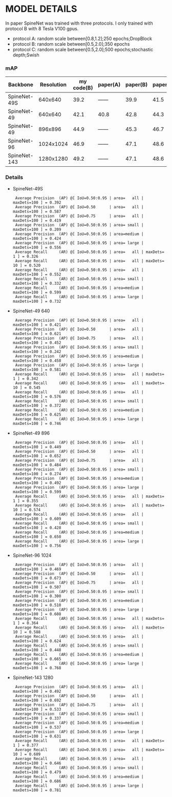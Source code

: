 # MODEL DETAILS
In paper SpineNet was trained with three protocols. I only trained with protocol B with 8 Tesla V100 gpus.

- protocol  A: random scale between[0.8,1.2];250 epochs;DropBlock
- protocol  B: random scale between[0.5,2.0];350 epochs
- protocol  C: random scale between[0.5,2.0];500 epochs;stochastic depth;Swish

### mAP

| Backbone     | Resolution | my code(B) | paper(A) | paper(B) | paper(C) |Training Time|
| ------------ | ---------- | ---------- | -------- | -------- | -------- | ----------- |
| SpineNet-49S |  640x640   | 39.2       | ——       | 39.9     | 41.5     |   3d  5h    |
| SpineNet-49  |  640x640   | 42.1       | 40.8     | 42.8     | 44.3     |   4d  2h    |
| SpineNet-49  |  896x896   | 44.9       | ——       | 45.3     | 46.7     |   6d 16h    |
| SpineNet-96  |  1024x1024 | 46.9       | ——       | 47.1     | 48.6     |   11d 7h    |
| SpineNet-143  | 1280x1280 | 49.2       | ——       | 47.1     | 48.6     |   24d 9h    |

### Details

- SpineNet-49S
    ```
	 Average Precision  (AP) @[ IoU=0.50:0.95 | area=   all | maxDets=100 ] = 0.392
	 Average Precision  (AP) @[ IoU=0.50      | area=   all | maxDets=100 ] = 0.587
	 Average Precision  (AP) @[ IoU=0.75      | area=   all | maxDets=100 ] = 0.419
	 Average Precision  (AP) @[ IoU=0.50:0.95 | area= small | maxDets=100 ] = 0.209
	 Average Precision  (AP) @[ IoU=0.50:0.95 | area=medium | maxDets=100 ] = 0.424
	 Average Precision  (AP) @[ IoU=0.50:0.95 | area= large | maxDets=100 ] = 0.556
	 Average Recall     (AR) @[ IoU=0.50:0.95 | area=   all | maxDets=  1 ] = 0.326
	 Average Recall     (AR) @[ IoU=0.50:0.95 | area=   all | maxDets= 10 ] = 0.520
	 Average Recall     (AR) @[ IoU=0.50:0.95 | area=   all | maxDets=100 ] = 0.552
	 Average Recall     (AR) @[ IoU=0.50:0.95 | area= small | maxDets=100 ] = 0.332
	 Average Recall     (AR) @[ IoU=0.50:0.95 | area=medium | maxDets=100 ] = 0.599
	 Average Recall     (AR) @[ IoU=0.50:0.95 | area= large | maxDets=100 ] = 0.732
    ```
- SpineNet-49 640
    ```
	 Average Precision  (AP) @[ IoU=0.50:0.95 | area=   all | maxDets=100 ] = 0.421
	 Average Precision  (AP) @[ IoU=0.50      | area=   all | maxDets=100 ] = 0.621
	 Average Precision  (AP) @[ IoU=0.75      | area=   all | maxDets=100 ] = 0.452
	 Average Precision  (AP) @[ IoU=0.50:0.95 | area= small | maxDets=100 ] = 0.242
	 Average Precision  (AP) @[ IoU=0.50:0.95 | area=medium | maxDets=100 ] = 0.458
	 Average Precision  (AP) @[ IoU=0.50:0.95 | area= large | maxDets=100 ] = 0.581
	 Average Recall     (AR) @[ IoU=0.50:0.95 | area=   all | maxDets=  1 ] = 0.342
	 Average Recall     (AR) @[ IoU=0.50:0.95 | area=   all | maxDets= 10 ] = 0.545
	 Average Recall     (AR) @[ IoU=0.50:0.95 | area=   all | maxDets=100 ] = 0.576
	 Average Recall     (AR) @[ IoU=0.50:0.95 | area= small | maxDets=100 ] = 0.372
	 Average Recall     (AR) @[ IoU=0.50:0.95 | area=medium | maxDets=100 ] = 0.625
	 Average Recall     (AR) @[ IoU=0.50:0.95 | area= large | maxDets=100 ] = 0.746
    ```
- SpineNet-49 896
	```
	 Average Precision  (AP) @[ IoU=0.50:0.95 | area=   all | maxDets=100 ] = 0.449
	 Average Precision  (AP) @[ IoU=0.50      | area=   all | maxDets=100 ] = 0.652
	 Average Precision  (AP) @[ IoU=0.75      | area=   all | maxDets=100 ] = 0.484
	 Average Precision  (AP) @[ IoU=0.50:0.95 | area= small | maxDets=100 ] = 0.274
	 Average Precision  (AP) @[ IoU=0.50:0.95 | area=medium | maxDets=100 ] = 0.492
	 Average Precision  (AP) @[ IoU=0.50:0.95 | area= large | maxDets=100 ] = 0.599
	 Average Recall     (AR) @[ IoU=0.50:0.95 | area=   all | maxDets=  1 ] = 0.355
	 Average Recall     (AR) @[ IoU=0.50:0.95 | area=   all | maxDets= 10 ] = 0.574
	 Average Recall     (AR) @[ IoU=0.50:0.95 | area=   all | maxDets=100 ] = 0.609
	 Average Recall     (AR) @[ IoU=0.50:0.95 | area= small | maxDets=100 ] = 0.428
	 Average Recall     (AR) @[ IoU=0.50:0.95 | area=medium | maxDets=100 ] = 0.650
	 Average Recall     (AR) @[ IoU=0.50:0.95 | area= large | maxDets=100 ] = 0.756
	 ```
- SpineNet-96 1024
	```
	 Average Precision  (AP) @[ IoU=0.50:0.95 | area=   all | maxDets=100 ] = 0.469
	 Average Precision  (AP) @[ IoU=0.50      | area=   all | maxDets=100 ] = 0.673
	 Average Precision  (AP) @[ IoU=0.75      | area=   all | maxDets=100 ] = 0.507
	 Average Precision  (AP) @[ IoU=0.50:0.95 | area= small | maxDets=100 ] = 0.300
	 Average Precision  (AP) @[ IoU=0.50:0.95 | area=medium | maxDets=100 ] = 0.510
	 Average Precision  (AP) @[ IoU=0.50:0.95 | area= large | maxDets=100 ] = 0.608
	 Average Recall     (AR) @[ IoU=0.50:0.95 | area=   all | maxDets=  1 ] = 0.364
	 Average Recall     (AR) @[ IoU=0.50:0.95 | area=   all | maxDets= 10 ] = 0.588
	 Average Recall     (AR) @[ IoU=0.50:0.95 | area=   all | maxDets=100 ] = 0.624
	 Average Recall     (AR) @[ IoU=0.50:0.95 | area= small | maxDets=100 ] = 0.448
	 Average Recall     (AR) @[ IoU=0.50:0.95 | area=medium | maxDets=100 ] = 0.665
	 Average Recall     (AR) @[ IoU=0.50:0.95 | area= large | maxDets=100 ] = 0.768
	 ```
- SpineNet-143 1280
	```
	 Average Precision  (AP) @[ IoU=0.50:0.95 | area=   all | maxDets=100 ] = 0.492
	 Average Precision  (AP) @[ IoU=0.50      | area=   all | maxDets=100 ] = 0.692
	 Average Precision  (AP) @[ IoU=0.75      | area=   all | maxDets=100 ] = 0.533
	 Average Precision  (AP) @[ IoU=0.50:0.95 | area= small | maxDets=100 ] = 0.337
	 Average Precision  (AP) @[ IoU=0.50:0.95 | area=medium | maxDets=100 ] = 0.537
	 Average Precision  (AP) @[ IoU=0.50:0.95 | area= large | maxDets=100 ] = 0.631
	 Average Recall     (AR) @[ IoU=0.50:0.95 | area=   all | maxDets=  1 ] = 0.377
	 Average Recall     (AR) @[ IoU=0.50:0.95 | area=   all | maxDets= 10 ] = 0.609
	 Average Recall     (AR) @[ IoU=0.50:0.95 | area=   all | maxDets=100 ] = 0.646
	 Average Recall     (AR) @[ IoU=0.50:0.95 | area= small | maxDets=100 ] = 0.479
	 Average Recall     (AR) @[ IoU=0.50:0.95 | area=medium | maxDets=100 ] = 0.686
	 Average Recall     (AR) @[ IoU=0.50:0.95 | area= large | maxDets=100 ] = 0.781
	```



